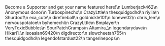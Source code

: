 Become a Supporter and get your name featured here!\n
Lumberjack462\n
Anonymous donor\n
Turbospinecho\n
CrazyLttle\n
thesquidgodhd\n
riylia\n
Shurdoof\n
exa_cute\n
direfireball\n
goldnickle101\n
Ionewe02\n
chris_lem\n
nervouspotatoe\n
byhemechi\n
CrazyLttle\n
Bmplayer\n
VeryToxicBubbles\n
SourPatchGramps\n
Altamira_\n
legendarydave\n
Hikari1_\n
isoasian69420\n
digdirector\n
slowcheetah765\n
thesquidgodhd\n
legendofstardust22\n
tangerinepops\n

